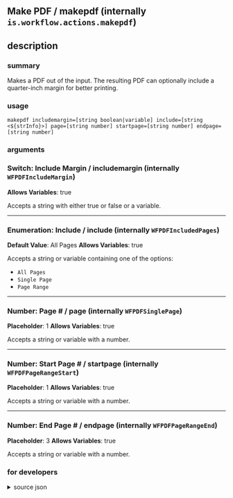 
## Make PDF / makepdf (internally `is.workflow.actions.makepdf`)



## description
### summary
Makes a PDF out of the input. The resulting PDF can optionally include a quarter-inch margin for better printing.


### usage
`makepdf includemargin=[string boolean|variable] include=[string <${strInfo}>] page=[string number] startpage=[string number] endpage=[string number]`

### arguments
### Switch: Include Margin / includemargin (internally `WFPDFIncludeMargin`)
**Allows Variables**: true


Accepts a string with either true or false
or a variable.

---

### Enumeration: Include / include (internally `WFPDFIncludedPages`)
**Default Value**: All Pages
**Allows Variables**: true


Accepts a string 
or variable
containing one of the options:

- `All Pages`
- `Single Page`
- `Page Range`

---

### Number: Page # / page (internally `WFPDFSinglePage`)
**Placeholder**: 1
**Allows Variables**: true


Accepts a string 
or variable
with a number.

---

### Number: Start Page # / startpage (internally `WFPDFPageRangeStart`)
**Placeholder**: 1
**Allows Variables**: true


Accepts a string 
or variable
with a number.

---

### Number: End Page # / endpage (internally `WFPDFPageRangeEnd`)
**Placeholder**: 3
**Allows Variables**: true


Accepts a string 
or variable
with a number.

### for developers

<details><summary>source json</summary>
<p>
```json
{
	"ActionClass": "WFMakePDFAction",
	"ActionKeywords": [
		"make",
		"generate",
		"pdf",
		"print"
	],
	"Category": "Documents",
	"Description": {
		"DescriptionSummary": "Makes a PDF out of the input. The resulting PDF can optionally include a quarter-inch margin for better printing."
	},
	"IconName": "PDF.png",
	"Input": {
		"Multiple": true,
		"Required": true,
		"Types": [
			"WFContentItem"
		]
	},
	"LastModifiedDate": "2015-11-24T06:00:00.000Z",
	"Name": "Make PDF",
	"Output": {
		"Multiple": false,
		"OutputName": "PDF",
		"Types": [
			"WFPDFContentItem"
		]
	},
	"Parameters": [
		{
			"Class": "WFSwitchParameter",
			"DefaultValue": false,
			"Key": "WFPDFIncludeMargin",
			"Label": "Include Margin"
		},
		{
			"Class": "WFEnumerationParameter",
			"DefaultValue": "All Pages",
			"Items": [
				"All Pages",
				"Single Page",
				"Page Range"
			],
			"Key": "WFPDFIncludedPages",
			"Label": "Include"
		},
		{
			"AllowsDecimalNumbers": true,
			"Class": "WFNumberFieldParameter",
			"Key": "WFPDFSinglePage",
			"Label": "Page #",
			"Placeholder": "1",
			"RequiredResources": [
				{
					"WFParameterKey": "WFPDFIncludedPages",
					"WFParameterValue": "Single Page",
					"WFResourceClass": "WFParameterRelationResource"
				}
			],
			"TextAlignment": "Right"
		},
		{
			"AllowsDecimalNumbers": true,
			"Class": "WFNumberFieldParameter",
			"Key": "WFPDFPageRangeStart",
			"Label": "Start Page #",
			"Placeholder": "1",
			"RequiredResources": [
				{
					"WFParameterKey": "WFPDFIncludedPages",
					"WFParameterValue": "Page Range",
					"WFResourceClass": "WFParameterRelationResource"
				}
			],
			"TextAlignment": "Right"
		},
		{
			"AllowsDecimalNumbers": true,
			"Class": "WFNumberFieldParameter",
			"Key": "WFPDFPageRangeEnd",
			"Label": "End Page #",
			"Placeholder": "3",
			"RequiredResources": [
				{
					"WFParameterKey": "WFPDFIncludedPages",
					"WFParameterValue": "Page Range",
					"WFResourceClass": "WFParameterRelationResource"
				}
			],
			"TextAlignment": "Right"
		}
	],
	"Subcategory": "Printing",
	"UnsupportedEnvironments": [
		"MemoryConstrained"
	]
}
```
</p></details>
